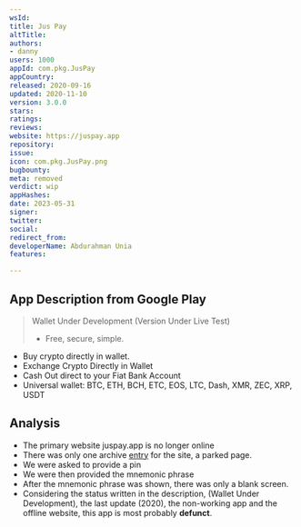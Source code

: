 ```yaml
---
wsId: 
title: Jus Pay
altTitle: 
authors:
- danny
users: 1000
appId: com.pkg.JusPay
appCountry: 
released: 2020-09-16
updated: 2020-11-10
version: 3.0.0
stars: 
ratings: 
reviews: 
website: https://juspay.app
repository: 
issue: 
icon: com.pkg.JusPay.png
bugbounty: 
meta: removed
verdict: wip
appHashes: 
date: 2023-05-31
signer: 
twitter: 
social: 
redirect_from: 
developerName: Abdurahman Unia
features: 

---
```


## App Description from Google Play 

> Wallet Under Development (Version Under Live Test)
>
> - Free, secure, simple.
- Buy crypto directly in wallet.
- Exchange Crypto Directly in Wallet
- Cash Out direct to your Fiat Bank Account
- Universal wallet: BTC, ETH, BCH, ETC, EOS, LTC, Dash, XMR, ZEC, XRP, USDT

## Analysis 

- The primary website juspay.app is no longer online
- There was only one archive [entry](https://web.archive.org/web/20211206042715/http://juspay.app/) for the site, a parked page.
- We were asked to provide a pin
- We were then provided the mnemonic phrase 
- After the mnemonic phrase was shown, there was only a blank screen. 
- Considering the status written in the description, (Wallet Under Development), the last update (2020), the non-working app and the offline website, this app is most probably **defunct**.

